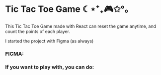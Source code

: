 # Tic Tac Toe Game ☾⋆⁺₊🎮✩°｡

This Tic Tac Toe Game made with React can reset the game anytime, and count the points of each player.

I started the project with Figma (as always) 
### FIGMA: 


### If you want to play with, you can do: 